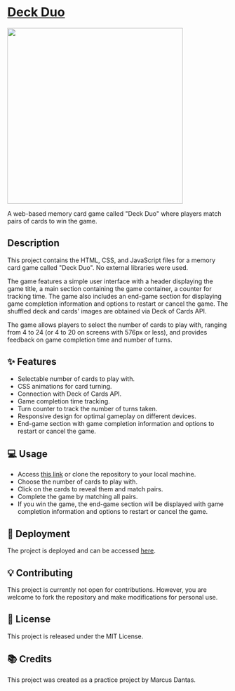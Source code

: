 # [Deck Duo](https://omarcusdantas.github.io/deck-duo/)
<img style="width:400px" src="https://drive.google.com/uc?id=1L1WtpYsD0gAEGduYlf4E4eMlrkA8vPxx">

A web-based memory card game called "Deck Duo" where players match pairs of cards to win the game.

## Description
This project contains the HTML, CSS, and JavaScript files for a memory card game called "Deck Duo". No external libraries were used.

The game features a simple user interface with a header displaying the game title, a main section containing the game container, a counter for tracking time. The game also includes an end-game section for displaying game completion information and options to restart or cancel the game. The shuffled deck and cards' images are obtained via Deck of Cards API.

The game allows players to select the number of cards to play with, ranging from 4 to 24 (or 4 to 20 on screens with 576px or less), and provides feedback on game completion time and number of turns.

## ✨ Features
* Selectable number of cards to play with.
* CSS animations for card turning.
* Connection with Deck of Cards API.
* Game completion time tracking.
* Turn counter to track the number of turns taken.
* Responsive design for optimal gameplay on different devices.
* End-game section with game completion information and options to restart or cancel the game.

## :computer: Usage
* Access [this link](https://omarcusdantas.github.io/deck-duo/) or clone the repository to your local machine.
* Choose the number of cards to play with.
* Click on the cards to reveal them and match pairs.
* Complete the game by matching all pairs.
* If you win the game, the end-game section will be displayed with game completion information and options to restart or cancel the game.

## :rocket: Deployment
The project is deployed and can be accessed [here](https://omarcusdantas.github.io/deck-duo/).

## :bulb: Contributing
This project is currently not open for contributions. However, you are welcome to fork the repository and make modifications for personal use.

## :memo: License
This project is released under the MIT License.

## :books: Credits
This project was created as a practice project by Marcus Dantas.